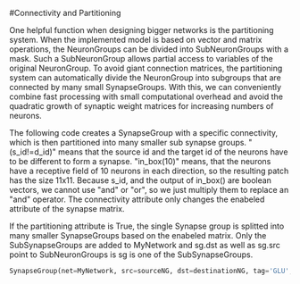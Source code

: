 #Connectivity and Partitioning

One helpful function when designing bigger networks is the partitioning system.
When the implemented model is based on vector and matrix operations, the NeuronGroups can be divided into SubNeuronGroups with a mask.
Such a SubNeuronGroup allows partial access to variables of the original NeuronGroup.
To avoid giant connection matrices, the partitioning system can automatically divide the NeuronGroup into subgroups that are connected by many small SynapseGroups.
With this, we can conveniently combine fast processing with small computational overhead and avoid the quadratic growth of synaptic weight matrices for increasing numbers of neurons.

The following code creates a SynapseGroup with a specific connectivity, which is then partitioned into many smaller sub synapse groups.
"(s_id!=d_id)" means that the source id and the target id of the neurons have to be different to form a synapse.
"in_box(10)" means, that the neurons have a receptive field of 10 neurons in each direction, so the resulting patch has the size 11x11.
Because s_id, and the output of in_box() are boolean vectors, we cannot use "and" or "or", so we just multiply them to replace an "and" operator.
The connectivity attribute only changes the enabeled attribute of the synapse matrix.

If the partitioning attribute is True, the single Synapse group is splitted into many smaller SynapseGroups based on the enabeled matrix.
Only the SubSynapseGroups are added to MyNetwork and sg.dst as well as sg.src point to SubNeuronGroups is sg is one of the SubSynapseGroups.


```python
SynapseGroup(net=MyNetwork, src=sourceNG, dst=destinationNG, tag='GLU', connectivity='(s_id!=d_id)*in_box(10)', partition=True)
```
